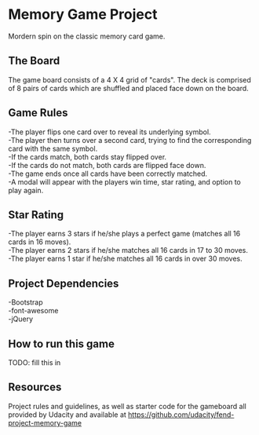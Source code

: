 # Memory Game Project
Mordern spin on the classic memory card game.


## The Board
The game board consists of a 4 X 4 grid of "cards". The deck is comprised of 8 pairs of cards which are shuffled and placed face down on the board.


## Game Rules
-The player flips one card over to reveal its underlying symbol.\
-The player then turns over a second card, trying to find the corresponding card with the same symbol.\
-If the cards match, both cards stay flipped over.\
-If the cards do not match, both cards are flipped face down.\
-The game ends once all cards have been correctly matched.\
-A modal will appear with the players win time, star rating, and option to play again.


## Star Rating
-The player earns 3 stars if he/she plays a perfect game (matches all 16 cards in 16 moves).\
-The player earns 2 stars if he/she matches all 16 cards in 17 to 30 moves.\
-The player earns 1 star if he/she matches all 16 cards in over 30 moves.


## Project Dependencies
-Bootstrap\
-font-awesome\
-jQuery


## How to run this game
TODO: fill this in



## Resources
Project rules and guidelines, as well as starter code for the gameboard all provided by Udacity and available at https://github.com/udacity/fend-project-memory-game
